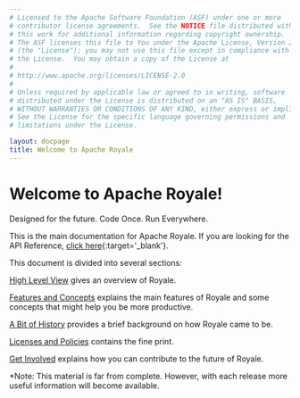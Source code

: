 ```yaml
---
# Licensed to the Apache Software Foundation (ASF) under one or more
# contributor license agreements.  See the NOTICE file distributed with
# this work for additional information regarding copyright ownership.
# The ASF licenses this file to You under the Apache License, Version 2.0
# (the "License"); you may not use this file except in compliance with
# the License.  You may obtain a copy of the License at
# 
# http://www.apache.org/licenses/LICENSE-2.0
# 
# Unless required by applicable law or agreed to in writing, software
# distributed under the License is distributed on an "AS IS" BASIS,
# WITHOUT WARRANTIES OR CONDITIONS OF ANY KIND, either express or implied.
# See the License for the specific language governing permissions and
# limitations under the License.

layout: docpage
title: Welcome to Apache Royale
---
```


# Welcome to Apache Royale!

Designed for the future. Code Once. Run Everywhere.

This is the main documentation for Apache Royale.  If you are looking for the API Reference, [click here](http://royale.apache.org/asdoc/index.html){:target='_blank'}.

This document is divided into several sections:

[High Level View](Welcome/High%20Level%20View.html) gives an overview of Royale.

[Features and Concepts](Welcome/Features%20And%20Concepts.html) explains the main features of Royale and some concepts that might help you be more productive.

[A Bit of History](Welcome/history.html) provides a brief background on how Royale came to be.

[Licenses and Policies](Welcome/licenses.html) contains the fine print.

[Get Involved](Welcome/get-involved.html) explains how you can contribute to the future of Royale.

*Note: This material is far from complete. However, with each release more useful information will become available.
